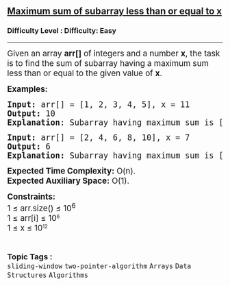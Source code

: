 <h2><a href="https://www.geeksforgeeks.org/problems/maximum-sum-of-subarray-less-than-or-equal-to-x4033/1?page=3&category=two-pointer-algorithm,sliding-window,python&difficulty=Basic,Easy&status=unsolved&sortBy=submissions">Maximum sum of subarray less than or equal to x</a></h2><h3>Difficulty Level : Difficulty: Easy</h3><hr><div class="problems_problem_content__Xm_eO"><p><span style="font-size: 14pt;">Given an array <strong>arr[]</strong> of integers and a number <strong>x</strong>, the task is to find the sum of subarray having a maximum sum less than or equal to the given value of <strong>x</strong>.</span></p>
<p><span style="font-size: 14pt;"><strong>Examples:</strong></span></p>
<pre><span style="font-size: 14pt;"><strong>Input: </strong>arr[] = [1, 2, 3, 4, 5], x = 11 
<strong>Output:</strong> 10
<strong>Explanation</strong>: Subarray having maximum sum is [1, 2, 3, 4].</span></pre>
<pre><span style="font-size: 14pt;"><strong>Input: </strong>arr[] = [2, 4, 6, 8, 10], x = 7 </span><br><span style="font-size: 14pt;"><strong>Output:</strong> 6
<strong>Explanation:</strong> Subarray having maximum sum is [2, 4] or [6].</span></pre>
<p><span style="font-size: 14pt;"><strong>Expected Time Complexity:</strong> O(n).&nbsp;<br><strong>Expected Auxiliary Space:</strong> O(1).</span></p>
<p><span style="font-size: 14pt;"><strong>Constraints:</strong><br>1 ≤ arr.size() ≤ 10<sup>6<br></sup></span><span style="font-size: 18.6667px;">1 ≤ arr[i] ≤ 10</span><sup>6<br></sup><span style="font-size: 18.6667px;">1 ≤ x ≤ 10</span><sup>12</sup></p></div><br><p><span style=font-size:18px><strong>Topic Tags : </strong><br><code>sliding-window</code>&nbsp;<code>two-pointer-algorithm</code>&nbsp;<code>Arrays</code>&nbsp;<code>Data Structures</code>&nbsp;<code>Algorithms</code>&nbsp;